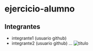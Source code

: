 # ejercicio-alumno

## Integrantes

- integrante1 (usuario github)
- integrante2 (usuario github)
...
![titulo](https://github.com/user-attachments/assets/81d9b4e8-9d2a-49c7-84ae-8570ada45dff)
